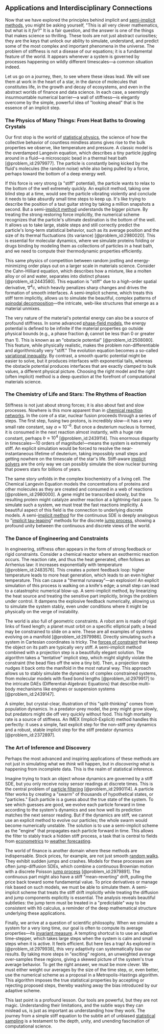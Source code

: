 ## Applications and Interdisciplinary Connections

Now that we have explored the principles behind implicit and [semi-implicit methods](@article_id:199625), you might be asking yourself, "This is all very clever mathematics, but what is it *for*?" It is a fair question, and the answer is one of the things that makes science so thrilling. These tools are not just abstract curiosities; they are the keys that unlock our ability to simulate, understand, and predict some of the most complex and important phenomena in the universe. The problem of stiffness is not a disease of our equations; it is a fundamental feature of the world. It appears whenever a system is governed by processes happening on wildly different timescales—a common situation indeed.

Let us go on a journey, then, to see where these ideas lead. We will see them at work in the heart of a star, in the dance of molecules that constitutes life, in the growth and decay of ecosystems, and even in the abstract worlds of finance and data science. In each case, a seemingly insurmountable numerical barrier—a wall of stiffness—is elegantly overcome by the simple, powerful idea of "looking ahead" that is the essence of an implicit step.

### The Physics of Many Things: From Heat Baths to Growing Crystals

Our first stop is the world of [statistical physics](@article_id:142451), the science of how the collective behavior of countless mindless atoms gives rise to the bulk properties we observe, like temperature and pressure. A classic model is the overdamped Langevin equation, which describes a tiny particle jiggling around in a fluid—a microscopic bead in a thermal heat bath [@problem_id:2979977]. The particle is constantly being kicked by the fluid's molecules (the random noise) while also being pulled by a force, perhaps toward the bottom of a deep energy well.

If this force is very strong (a "stiff" potential), the particle wants to relax to the bottom of the well extremely quickly. An explicit method, taking one blind step at a time, would see the particle vibrating violently and conclude it needs to take absurdly small time steps to keep up. It's like trying to describe the position of a taut guitar string by taking a million snapshots a second. But a semi-[implicit method](@article_id:138043) understands the bigger picture. By treating the strong restoring force implicitly, the numerical scheme recognizes that the particle's ultimate destination is the bottom of the well. It allows us to take large, stable steps and still correctly predict the particle's long-term statistical behavior, such as its average position and the size of its thermal fluctuations (its variance) [@problem_id:2980020]. This is essential for molecular dynamics, where we simulate proteins folding or drugs binding by modeling them as collections of particles in a heat bath, and we need to compute their thermodynamic properties efficiently.

This same physics of competition between random jostling and energy-minimizing order plays out on a larger scale in materials science. Consider the Cahn-Hilliard equation, which describes how a mixture, like a molten alloy or oil and water, separates into distinct phases [@problem_id:2443580]. This equation is "stiff" due to a high-order spatial derivative, $\nabla^4 c$, which heavily penalizes sharp changes and drives the formation of smooth interfaces. A semi-implicit scheme, which treats this stiff term implicitly, allows us to simulate the beautiful, complex patterns of [spinodal decomposition](@article_id:144365)—the intricate, web-like structures that emerge as a material unmixes.

The very nature of the material's potential energy can also be a source of profound stiffness. In some advanced [phase-field models](@article_id:202391), the energy potential is defined to be infinite if the material properties go outside physical bounds (e.g., a phase fraction $\phi_i$ cannot be less than $0$ or greater than $1$). This is known as an "obstacle potential" [@problem_id:2508080]. This feature, while physically realistic, makes the problem non-differentiable and algorithmically very "stiff." The evolution equation becomes a so-called [variational inequality](@article_id:172294). By contrast, a smooth quartic potential might be easier to solve, but it produces interfaces with exponential tails, whereas the obstacle potential produces interfaces that are exactly clamped to bulk values, a different physical picture. Choosing the right model and the right (often implicit) method is a deep question at the forefront of computational materials science.

### The Chemistry of Life and Stars: The Rhythms of Reaction

Stiffness is not just about strong forces; it is also about fast and slow processes. Nowhere is this more apparent than in [chemical reaction networks](@article_id:151149). In the core of a star, nuclear fusion proceeds through a series of steps. The first step, fusing two protons, is incredibly slow—it has a very small rate constant, say $a \approx 10^{-6}$. But once a deuterium nucleus is formed, it is consumed in the next reaction almost instantly, with a huge rate constant, perhaps $b \approx 10^4$ [@problem_id:2439114]. This enormous disparity in timescales—$10$ orders of magnitude!—means the system is extremely stiff. An explicit simulation would be forced to resolve the near-instantaneous lifetime of deuterium, taking impossibly small steps and getting nowhere on the timescale of the star's life. Stiff-aware [implicit solvers](@article_id:139821) are the only way we can possibly simulate the slow nuclear burning that powers stars for billions of years.

The same story unfolds in the complex biochemistry of a living cell. The Chemical Langevin Equation models the concentrations of proteins and other molecules as they are created and consumed in a web of reactions [@problem_id:2980000]. A gene might be transcribed slowly, but the resulting protein might catalyze another reaction at a lightning-fast pace. To simulate such a system, we must treat the fast reactions implicitly. A beautiful aspect of this field is the connection to underlying discrete models. A semi-[implicit method](@article_id:138043) for the continuous SDE is deeply analogous to "[implicit tau-leaping](@article_id:264962)" methods for the discrete [jump process](@article_id:200979), showing a profound unity between the continuous and discrete views of the world.

### The Dance of Engineering and Constraints

In engineering, stiffness often appears in the form of strong feedback or rigid constraints. Consider a chemical reactor where an exothermic reaction occurs. The reaction rate, and thus the heat generated, often follows an Arrhenius law: it increases exponentially with temperature [@problem_id:2483576]. This creates a potent feedback loop: higher temperature leads to more heat generation, which leads to an even higher temperature. This can cause a "thermal runaway"—an explosion! An explicit simulation of this process is walking on a knife's edge; a small step can lead to a catastrophic numerical blow-up. A semi-implicit method, by linearizing the heat source and treating the sensitive part implicitly, brings the problem under control. It dampens the explosive feedback numerically, allowing us to simulate the system stably, even under conditions where it might be physically on the verge of instability.

The world is also full of geometric constraints. A robot arm is made of rigid links of fixed length; a planet must orbit on a specific elliptical path; a bead may be constrained to slide on a wire. These are all examples of systems evolving on a manifold [@problem_id:2979986]. Directly simulating such a system in Cartesian coordinates is tricky. The [forces of constraint](@article_id:169558) that keep the object on its path are typically very stiff. A semi-implicit method combined with a projection step is a beautifully elegant solution. The algorithm takes a "tentative" implicit step, which might slightly violate the constraint (the bead flies off the wire a tiny bit). Then, a projection step nudges it back onto the manifold in the most natural way. This approach allows us to stably simulate the dynamics of complex constrained systems, from molecular models with fixed bond lengths [@problem_id:2979917] to the intricate DAEs (Differential-Algebraic Equations) that describe multi-body mechanisms like engines or suspension systems [@problem_id:2439147].

A simpler, but crystal-clear, illustration of this "split-thinking" comes from population dynamics. In a predator-prey model, the prey might grow slowly, but predators might die off very quickly without food. This high mortality rate is a source of stiffness. An IMEX (Implicit-Explicit) method handles this perfectly: it uses a simple, fast explicit step for the non-stiff prey dynamics and a robust, stable implicit step for the stiff predator dynamics [@problem_id:2372897].

### The Art of Inference and Discovery

Perhaps the most advanced and inspiring applications of these methods are not just in simulating what we *think* will happen, but in *discovering* what is happening from incomplete data. This is the realm of statistical inference.

Imagine trying to track an object whose dynamics are governed by a stiff SDE, but you only receive noisy sensor readings at discrete times. This is the central problem of [particle filtering](@article_id:139590) [@problem_id:2990114]. A particle filter works by creating a "swarm" of thousands of hypothetical states, or "particles." Each particle is a guess about the true state of the system. To see which guesses are good, we evolve each particle forward in time according to the system's dynamics and see how well its prediction matches the next sensor reading. But if the dynamics are stiff, we cannot use an explicit method to evolve our particles; the whole swarm would become numerically unstable. The solution is to use a semi-implicit scheme as the "engine" that propagates each particle forward in time. This allows the filter to stably track a hidden stiff process, a task that is central to fields from [econometrics](@article_id:140495) to [weather forecasting](@article_id:269672).

The world of finance is another domain where these methods are indispensable. Stock prices, for example, are not just smooth [random walks](@article_id:159141). They exhibit sudden jumps and crashes. Models for these processes are often jump-diffusion SDEs, which combine a continuous Brownian motion with a discrete Poisson [jump process](@article_id:200979) [@problem_id:2979891]. The continuous part might also have a stiff "mean-reverting" drift, pulling the price back toward some fundamental value. To price derivatives or manage risk based on such models, we must be able to simulate them. A semi-implicit scheme that treats the stiff drift implicitly while treating the diffusion and jump components explicitly is essential. The analysis reveals beautiful subtleties: the jump term must be treated in a "predictable" way to be consistent with Itô calculus, a reminder of the deep mathematical structure underlying these applications.

Finally, we arrive at a question of scientific philosophy. When we simulate a system for a very long time, our goal is often to compute its average properties—its [invariant measure](@article_id:157876). A tempting shortcut is to use an adaptive time-stepper, which takes large steps when the system is calm and small steps when it is active. It feels efficient. But here lies a trap! As explored in [@problem_id:2979938], this very adaptivity can systematically bias our results. By taking more steps in "exciting" regions, an unweighted average over-samples these regions, giving a skewed picture of the system's true average behavior. To get the right answer, we must be more clever. We must either weight our averages by the size of the time step, or, even better, use the numerical scheme as a proposal in a Metropolis-Hastings algorithm. This algorithm imposes the true statistical properties by accepting or rejecting proposed steps, thereby washing away the bias introduced by our adaptive scheme.

This last point is a profound lesson. Our tools are powerful, but they are not magic. Understanding their limitations, and the subtle ways they can mislead us, is just as important as understanding how they work. The journey from a simple stiff equation to the subtle art of unbiased [statistical sampling](@article_id:143090) is a testament to the depth, unity, and unending fascination of computational science.